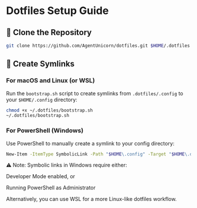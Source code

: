 # Dotfiles Setup Guide

## 🧬 Clone the Repository

```bash
git clone https://github.com/AgentUnicorn/dotfiles.git $HOME/.dotfiles
```

## 🔗 Create Symlinks

### For macOS and Linux (or WSL)
Run the `bootstrap.sh` script to create symlinks from `.dotfiles/.config` to your `$HOME/.config` directory:
```bash
chmod +x ~/.dotfiles/bootstrap.sh
~/.dotfiles/bootstrap.sh
```

### For PowerShell (Windows)
Use PowerShell to manually create a symlink to your config directory:
```bash
New-Item -ItemType SymbolicLink -Path "$HOME\.config" -Target "$HOME\.dotfiles\.config"
```

⚠️ Note: Symbolic links in Windows require either:

Developer Mode enabled, or

Running PowerShell as Administrator

Alternatively, you can use WSL for a more Linux-like dotfiles workflow.
